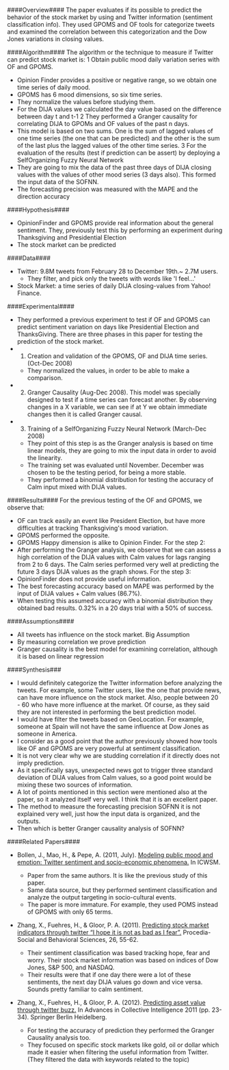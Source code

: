 ####Overview####
The paper evaluates if its possible to predict the behavior of the stock market by using and Twitter information (sentiment classification info). They used GPOMS and OF tools for categorize tweets and examined the correlation between this categorization and the Dow Jones variations in closing values.

####Algorithm####
The algorithm or the technique to measure if Twitter can predict stock market is:
1 Obtain public mood daily variation series with OF and GPOMS.
  - Opinion Finder provides a positive or negative range, so we obtain one time series of daily mood.
  - GPOMS has 6 mood dimensions, so six time series.
  - They normalize the values before studying them.
  - For the DIJA values we calculated the day value based on the difference between day t and t-1
2 They performed a Granger causality for correlating DIJA to GPOMs and OF values of the past n days.
  - This model is based on two sums. One is the sum of lagged values of one time series (the one that can be predicted) and the other is the sum of the last plus the lagged values of the other time series.
3 For the evaluation of the results (test if prediction can be assert) by deploying a SelfOrganizing Fuzzy Neural Network
  - They are going to mix the data of the past three days of DIJA closing values with the values of other mood series (3 days also). This formed the input data of the SOFNN.
  - The forecasting precision was measured with the MAPE and the direction accuracy

####Hypothesis####
- OpinionFinder and GPOMS provide real information about the general sentiment. They, previously test this by performing an experiment during Thanksgiving and Presidential Election
- The stock market can be predicted

####Data####
- Twitter: 9.8M tweets from February 28 to December 19th.~ 2.7M users.
  - They filter, and pick only the tweets with words like 'I feel...'
- Stock Market: a time series of daily DIJA closing-values from Yahoo! Finance.

####Experimental####
- They performed a previous experiment to test if OF and GPOMS can predict sentiment variation on days like Presidential Election and ThanksGiving.
There are three phases in this paper for testing the prediction of the stock market.
- 1. Creation and validation of the GPOMS, OF and DIJA time series. (Oct-Dec 2008)
  - They normalized the values, in order to be able to make a comparison.
- 2. Granger Causality (Aug-Dec 2008). This model was specially designed to test if a time series can forecast another. By observing changes in a X variable, we can see if at Y we obtain immediate changes then it is called Granger causal.
- 3. Training of a SelfOrganizing Fuzzy Neural Network (March-Dec 2008)
  - They point of this step is as the Granger analysis is based on time linear models, they are going to mix the input data in order to avoid the linearity.
  - The training set was evaluated until November. December was chosen to be the testing period, for being a more stable.
  - They performed a binomial distribution for testing the accuracy of Calm input mixed with DIJA values.

####Results####
For the previous testing of the OF and GPOMS, we observe that:
  - OF can track easily an event like President Election, but have more difficulties at tracking Thanksgiving's mood variation.
  - GPOMS performed the opposite.
  - GPOMS Happy dimension is alike to Opinion Finder.
For the step 2:
  - After performing the Granger analysis, we observe that we can assess a high correlation of the DIJA values with Calm values for lags ranging from 2 to 6 days. The Calm series performed very well at predicting the future 3 days DIJA values as the graph shows.
For the step 3:
  - OpinionFinder does not provide useful information.
  - The best forecasting accuracy based on MAPE was performed by the input of DIJA values + Calm values (86.7%).
  - When testing this assumed accuracy with a binomial distribution they obtained bad results. 0.32% in a 20 days trial with a 50% of success.

####Assumptions####
- All tweets has influence on the stock market. Big Assumption
- By measuring correlation we prove prediction
- Granger causality is the best model for examining correlation, although it is based on linear regression

####Synthesis###
- I would definitely categorize the Twitter information before analyzing the tweets. For example, some Twitter users, like the one that provide news, can have more influence on the stock market. Also, people between 20 - 60 who have more influence at the market. Of course, as they said they are not interested in performing the best prediction model.
- I would have filter the tweets based on GeoLocation. For example, someone at Spain will not have the same influence at Dow Jones as someone in America.
- I consider as a good point that the author previously showed how tools like OF and GPOMS are very powerful at sentiment classification.
- It is not very clear why we are studding correlation if it directly does not imply prediction.
- As it specifically says, unexpected news got to trigger three standard deviation of DIJA values from Calm values, so a good point would be mixing these two sources of information.
- A lot of points mentioned in this section were mentioned also at the paper, so it analyzed itself very well. I think that it is an excellent paper.
- The method to measure the forecasting precision SOFNN it is not explained very well, just how the input data is organized, and the outputs.
- Then which is better Granger causality analysis of SOFNN?

####Related Papers####
- Bollen, J., Mao, H., & Pepe, A. (2011, July). [Modeling public mood and emotion: Twitter sentiment and socio-economic phenomena.](http://www.aaai.org/ocs/index.php/ICWSM/ICWSM11/paper/viewFile/2826/3237) In ICWSM.
  - Paper from the same authors. It is like the previous study of this paper.
  - Same data source, but they performed sentiment classification and analyze the output targeting in socio-cultural events.
  - The paper is more immature. For example, they used POMS instead of GPOMS with only 65 terms.

- Zhang, X., Fuehres, H., & Gloor, P. A. (2011). [Predicting stock market indicators through twitter “I hope it is not as bad as I fear”.](http://ac.els-cdn.com/S1877042811023895/1-s2.0-S1877042811023895-main.pdf?_tid=1126fdcc-2a44-11e3-90da-00000aab0f01&acdnat=1380595938_50e69af61b876f9fd2ab2132aef2ed11) Procedia-Social and Behavioral Sciences, 26, 55-62.
  - Their sentiment classification was based tracking hope, fear and worry. Their stock market information was based on indices of Dow Jones, S&P 500, and NASDAQ.
  - Their results were that if one day there were a lot of these sentiments, the next day DIJA values go down and vice versa. Sounds pretty familiar to calm sentiment.

- Zhang, X., Fuehres, H., & Gloor, P. A. (2012). [Predicting asset value through twitter buzz.](http://link.springer.com/chapter/10.1007/978-3-642-25321-8_3) In Advances in Collective Intelligence 2011 (pp. 23-34). Springer Berlin Heidelberg.
  - For testing the accuracy of prediction they performed the Granger Causality analysis too.
  - They focused on specific stock markets like gold, oil or dollar which made it easier when filtering the useful information from Twitter. (They filtered the data with keywords related to the topic)
